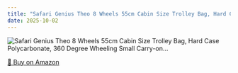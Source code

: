 ```yaml
---
title: "Safari Genius Theo 8 Wheels 55cm Cabin Size Trolley Bag, Hard Case Polycarbonate, 360 Degree Wheeling Small Carry-on…"
date: 2025-10-02
---
```


<img src="" alt="Safari Genius Theo 8 Wheels 55cm Cabin Size Trolley Bag, Hard Case Polycarbonate, 360 Degree Wheeling Small Carry-on…" style="max-width:100%;"/>

[🛒 Buy on Amazon](?tag=dineshtechblo-21)